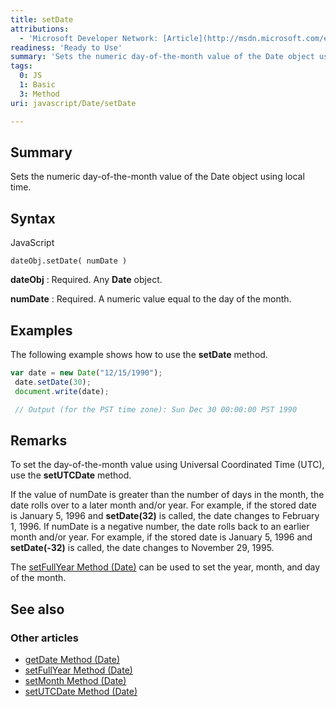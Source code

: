 ```yaml
---
title: setDate
attributions:
  - 'Microsoft Developer Network: [Article](http://msdn.microsoft.com/en-us/library/ie/txfkf2t2(v=vs.94).aspx)'
readiness: 'Ready to Use'
summary: 'Sets the numeric day-of-the-month value of the Date object using local time.'
tags:
  0: JS
  1: Basic
  3: Method
uri: javascript/Date/setDate

---
```

## <span>Summary</span>

Sets the numeric day-of-the-month value of the Date object using local time.

## <span>Syntax</span>

<span class="language">JavaScript</span>

    dateObj.setDate( numDate )

**dateObj**
:   Required. Any **Date** object.

**numDate**
:   Required. A numeric value equal to the day of the month.

## <span>Examples</span>

The following example shows how to use the **setDate** method.

``` js
var date = new Date("12/15/1990");
 date.setDate(30);
 document.write(date);

 // Output (for the PST time zone): Sun Dec 30 00:00:00 PST 1990
```

## <span>Remarks</span>

To set the day-of-the-month value using Universal Coordinated Time (UTC), use the **setUTCDate** method.

If the value of numDate is greater than the number of days in the month, the date rolls over to a later month and/or year. For example, if the stored date is January 5, 1996 and **setDate(32)** is called, the date changes to February 1, 1996. If numDate is a negative number, the date rolls back to an earlier month and/or year. For example, if the stored date is January 5, 1996 and **setDate(-32)** is called, the date changes to November 29, 1995.

The [setFullYear Method (Date)](/javascript/Date/setFullYear) can be used to set the year, month, and day of the month.

## <span>See also</span>

### <span>Other articles</span>

-   [getDate Method (Date)](/javascript/Date/getDate)
-   [setFullYear Method (Date)](/javascript/Date/setFullYear)
-   [setMonth Method (Date)](/javascript/Date/setMonth)
-   [setUTCDate Method (Date)](/javascript/Date/setUTCDate)

